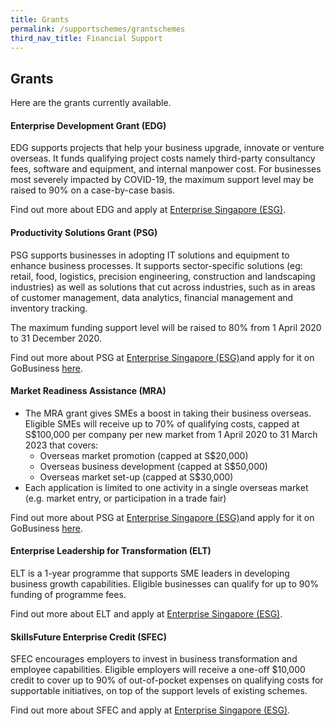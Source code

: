 ```yaml
---
title: Grants
permalink: /supportschemes/grantschemes
third_nav_title: Financial Support
---
```


## Grants

Here are the grants currently available.

#### Enterprise Development Grant (EDG)

EDG supports projects that help your business upgrade, innovate or venture overseas. It funds qualifying project costs namely third-party consultancy fees, software and equipment, and internal manpower cost. For businesses most severely impacted by COVID-19, the maximum support level may be raised to 90% on a case-by-case basis.

Find out more about EDG and apply at <a href="https://go.gov.sg/edgrant" target="_blank">Enterprise Singapore (ESG)</a>.

#### Productivity Solutions Grant (PSG)

PSG supports businesses in adopting IT solutions and equipment to enhance business processes. It supports sector-specific solutions (eg: retail, food, logistics, precision engineering, construction and landscaping industries) as well as solutions that cut across industries, such as in areas of customer management, data analytics, financial management and inventory tracking.

The maximum funding support level will be raised to 80% from 1 April 2020 to 31 December 2020.

Find out more about PSG at <a href="https://go.gov.sg/psgrant" target="_blank">Enterprise Singapore (ESG)</a>and apply for it on GoBusiness <a href="https://dashboard-staging.l1t.molb.gov.sg/login">here</a>.

#### Market Readiness Assistance (MRA)

* The MRA grant gives SMEs a boost in taking their business overseas. Eligible SMEs will receive up to 70% of qualifying costs, capped at S$100,000 per company per new market from 1 April 2020 to 31 March 2023 that covers:
  * Overseas market promotion (capped at S$20,000)
  * Overseas business development (capped at S$50,000)
  * Overseas market set-up (capped at S$30,000)
* Each application is limited to one activity in a single overseas market (e.g. market entry, or participation in a trade fair)

Find out more about PSG at <a href="https://go.gov.sg/mra" target="_blank">Enterprise Singapore (ESG)</a>and apply for it on GoBusiness <a href="https://dashboard-staging.l1t.molb.gov.sg/login">here</a>.

#### Enterprise Leadership for Transformation (ELT)

ELT is a 1-year programme that supports SME leaders in developing business growth capabilities. Eligible businesses can qualify for up to 90% funding of programme fees.

Find out more about ELT and apply at <a href="https://go.gov.sg/elt" target="_blank">Enterprise Singapore (ESG)</a>.

#### SkillsFuture Enterprise Credit (SFEC)

SFEC encourages employers to invest in business transformation and employee capabilities. Eligible employers will receive a one-off $10,000 credit to cover up to 90% of out-of-pocket expenses on qualifying costs for supportable initiatives, on top of the support levels of existing schemes.

Find out more about SFEC and apply at <a href="https://go.gov.sg/sfec" target="_blank">Enterprise Singapore (ESG)</a>.
